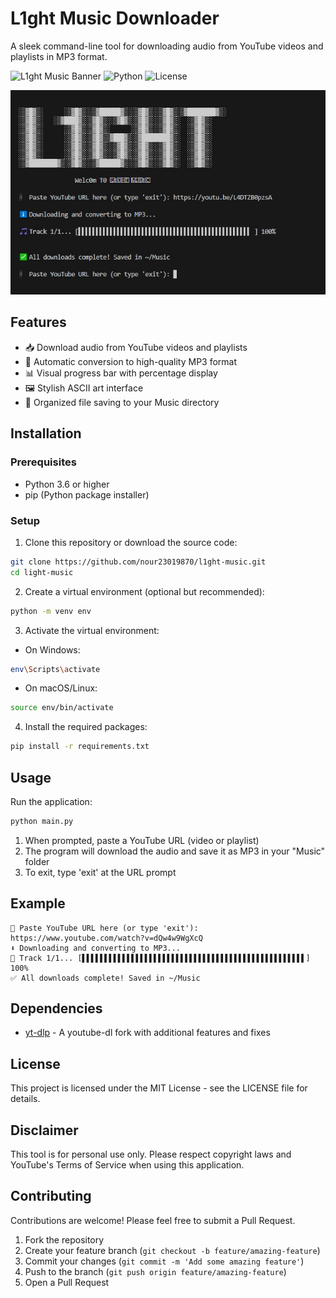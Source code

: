 # L1ght Music Downloader

A sleek command-line tool for downloading audio from YouTube videos and playlists in MP3 format.

![L1ght Music Banner](https://img.shields.io/badge/L1ght%20Music-Downloader-blue)
![Python](https://img.shields.io/badge/Python-3.6+-blue.svg)
![License](https://img.shields.io/badge/License-MIT-green.svg)

![Banner](img/img.jpg)

## Features

- 📥 Download audio from YouTube videos and playlists
- 🎵 Automatic conversion to high-quality MP3 format
- 📊 Visual progress bar with percentage display
- 🖼️ Stylish ASCII art interface
- 💾 Organized file saving to your Music directory

## Installation

### Prerequisites

- Python 3.6 or higher
- pip (Python package installer)

### Setup

1. Clone this repository or download the source code:

```bash
git clone https://github.com/nour23019870/l1ght-music.git
cd light-music
```

2. Create a virtual environment (optional but recommended):

```bash
python -m venv env
```

3. Activate the virtual environment:

- On Windows:
```bash
env\Scripts\activate
```
- On macOS/Linux:
```bash
source env/bin/activate
```

4. Install the required packages:

```bash
pip install -r requirements.txt
```

## Usage

Run the application:

```bash
python main.py
```

1. When prompted, paste a YouTube URL (video or playlist)
2. The program will download the audio and save it as MP3 in your "Music" folder
3. To exit, type 'exit' at the URL prompt

## Example

```
📎 Paste YouTube URL here (or type 'exit'): https://www.youtube.com/watch?v=dQw4w9WgXcQ
⬇️ Downloading and converting to MP3...
🎵 Track 1/1... [▌▌▌▌▌▌▌▌▌▌▌▌▌▌▌▌▌▌▌▌▌▌▌▌▌▌▌▌▌▌▌▌▌▌▌▌▌▌▌▌▌▌▌▌▌▌▌▌▌▌] 100%
✅ All downloads complete! Saved in ~/Music
```

## Dependencies

- [yt-dlp](https://github.com/yt-dlp/yt-dlp) - A youtube-dl fork with additional features and fixes

## License

This project is licensed under the MIT License - see the LICENSE file for details.

## Disclaimer

This tool is for personal use only. Please respect copyright laws and YouTube's Terms of Service when using this application.

## Contributing

Contributions are welcome! Please feel free to submit a Pull Request.

1. Fork the repository
2. Create your feature branch (`git checkout -b feature/amazing-feature`)
3. Commit your changes (`git commit -m 'Add some amazing feature'`)
4. Push to the branch (`git push origin feature/amazing-feature`)
5. Open a Pull Request
